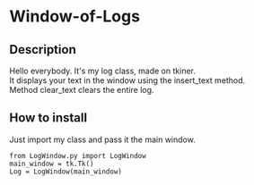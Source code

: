 # Window-of-Logs

## Description
Hello everybody.
It's my log class, made on tkiner.  
It displays your text in the window using the insert_text method.   
Method clear_text clears the entire log.

## How to install
Just import my class and pass it the main window.
```
from LogWindow.py import LogWindow
main_window = tk.Tk()
Log = LogWindow(main_window)
```

